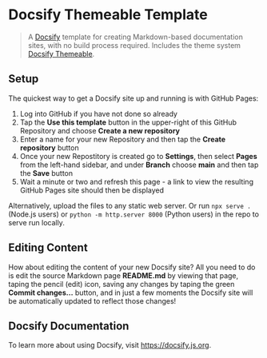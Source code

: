 # Docsify Themeable Template

> A [Docsify](https://github.com/docsifyjs/docsify/) template for creating Markdown-based documentation sites, with no build process required. Includes the theme system [Docsify Themeable](https://github.com/jhildenbiddle/docsify-themeable).

## Setup

The quickest way to get a Docsify site up and running is with GitHub Pages:  

1. Log into GitHub if you have not done so already
2. Tap the **Use this template** button in the upper-right of this GitHub Repository and choose **Create a new repository**
3. Enter a name for your new Repository and then tap the **Create repository** button
4. Once your new Repostitory is created go to **Settings**, then select **Pages** from the left-hand sidebar, and under **Branch** choose **main** and then tap the **Save** button
5. Wait a minute or two and refresh this page - a link to view the resulting GitHub Pages site should then be displayed

Alternatively, upload the files to any static web server. Or run `npx serve .` (Node.js users) or `python -m http.server 8000` (Python users) in the repo to serve run locally.

## Editing Content

How about editing the content of your new Docsify site? All you need to do is edit the source Markdown page **README.md** by viewing that page, taping the pencil (edit) icon, saving any changes by taping the green **Commit changes...** button, and in just a few moments the Docsify site will be automatically updated to reflect those changes!

## Docsify Documentation

To learn more about using Docsify, visit https://docsify.js.org.